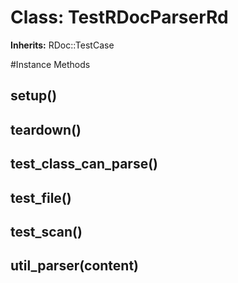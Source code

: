 # Class: TestRDocParserRd
**Inherits:** RDoc::TestCase
    




#Instance Methods
## setup() [](#method-i-setup)

## teardown() [](#method-i-teardown)

## test_class_can_parse() [](#method-i-test_class_can_parse)

## test_file() [](#method-i-test_file)

## test_scan() [](#method-i-test_scan)

## util_parser(content) [](#method-i-util_parser)

